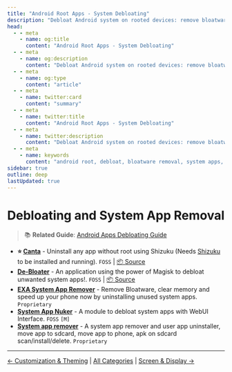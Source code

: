 ```yaml
---
title: "Android Root Apps - System Debloating"
description: "Debloat Android system on rooted devices: remove bloatware, disable system apps, and slim ROMs to reclaim storage and improve performance."
head:
  - - meta
    - name: og:title
      content: "Android Root Apps - System Debloating"
  - - meta
    - name: og:description
      content: "Debloat Android system on rooted devices: remove bloatware, disable system apps, and slim ROMs to reclaim storage and improve performance."
  - - meta
    - name: og:type
      content: "article"
  - - meta
    - name: twitter:card
      content: "summary"
  - - meta
    - name: twitter:title
      content: "Android Root Apps - System Debloating"
  - - meta
    - name: twitter:description
      content: "Debloat Android system on rooted devices: remove bloatware, disable system apps, and slim ROMs to reclaim storage and improve performance."
  - - meta
    - name: keywords
      content: "android root, debloat, bloatware removal, system apps, slim ROM, rooted debloating"
sidebar: true
outline: deep
lastUpdated: true
---
```


# Debloating and System App Removal
> 📚 **Related Guide**: [Android Apps Debloating Guide](./docs/guides/android-apps-debloating.md)

- **⭐ [Canta](https://f-droid.org/en/packages/io.github.samolego.canta/)** -  Uninstall any app without root using Shizuku (Needs [Shizuku](https://shizuku.rikka.app/) to be installed and running). `FOSS`  | [📦 Source](https://github.com/samolego/Canta)
- **[De-Bloater](https://f-droid.org/packages/com.sunilpaulmathew.debloater)** - An application using the power of Magisk to debloat unwanted system apps!. `FOSS` | [📦 Source](https://github.com/sunilpaulmathew/De-Bloater)
- **[EXA System App Remover](https://play.google.com/store/apps/details?id=exa.free.saux)** - Remove Bloatware, clear memory and speed up your phone now by uninstalling unused system apps. `Proprietary`
- **[System App Nuker](https://github.com/ChiseWaguri/systemapp_nuker)** - A module to debloat system apps with WebUI Interface. `FOSS` `[M]`
- **[System app remover](https://play.google.com/store/apps/details?id=com.jumobile.manager.systemapp)** - A system app remover and user app uninstaller, move app to sdcard, move app to phone, apk on sdcard scan/install/delete. `Proprietary`

---
[← Customization & Theming](./customization.md) | [All Categories](./index.md) | [Screen & Display →](./screen-and-display.md)
